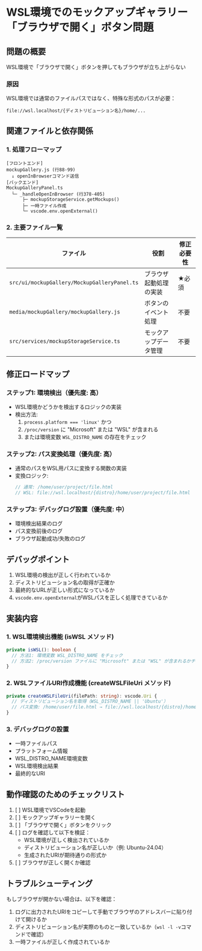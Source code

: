 # WSL環境でのモックアップギャラリー「ブラウザで開く」ボタン問題

## 問題の概要
WSL環境で「ブラウザで開く」ボタンを押してもブラウザが立ち上がらない

### 原因
WSL環境では通常のファイルパスではなく、特殊な形式のパスが必要：
```
file://wsl.localhost/{ディストリビューション名}/home/...
```

## 関連ファイルと依存関係

### 1. 処理フローマップ
```
[フロントエンド]
mockupGallery.js (行88-99)
  ↓ openInBrowserコマンド送信
[バックエンド]
MockupGalleryPanel.ts
  └─ _handleOpenInBrowser (行378-405)
      ├─ mockupStorageService.getMockups()
      ├─ 一時ファイル作成
      └─ vscode.env.openExternal()
```

### 2. 主要ファイル一覧
| ファイル | 役割 | 修正必要性 |
|---------|------|------------|
| `src/ui/mockupGallery/MockupGalleryPanel.ts` | ブラウザ起動処理の実装 | ★必須 |
| `media/mockupGallery/mockupGallery.js` | ボタンのイベント処理 | 不要 |
| `src/services/mockupStorageService.ts` | モックアップデータ管理 | 不要 |

## 修正ロードマップ

### ステップ1: 環境検出（優先度: 高）
- WSL環境かどうかを検出するロジックの実装
- 検出方法:
  1. `process.platform === 'linux'` かつ
  2. `/proc/version` に "Microsoft" または "WSL" が含まれる
  3. または環境変数 `WSL_DISTRO_NAME` の存在をチェック

### ステップ2: パス変換処理（優先度: 高）
- 通常のパスをWSL用パスに変換する関数の実装
- 変換ロジック:
  ```typescript
  // 通常: /home/user/project/file.html
  // WSL: file://wsl.localhost/{distro}/home/user/project/file.html
  ```

### ステップ3: デバッグログ設置（優先度: 中）
- 環境検出結果のログ
- パス変換前後のログ
- ブラウザ起動成功/失敗のログ

## デバッグポイント
1. WSL環境の検出が正しく行われているか
2. ディストリビューション名の取得が正確か
3. 最終的なURLが正しい形式になっているか
4. `vscode.env.openExternal`がWSLパスを正しく処理できているか

## 実装内容

### 1. WSL環境検出機能 (isWSL メソッド)
```typescript
private isWSL(): boolean {
  // 方法1: 環境変数 WSL_DISTRO_NAME をチェック
  // 方法2: /proc/version ファイルに "Microsoft" または "WSL" が含まれるかチェック
}
```

### 2. WSLファイルURI作成機能 (createWSLFileUri メソッド)
```typescript
private createWSLFileUri(filePath: string): vscode.Uri {
  // ディストリビューション名を取得（WSL_DISTRO_NAME || 'Ubuntu'）
  // パス変換: /home/user/file.html → file://wsl.localhost/{distro}/home/user/file.html
}
```

### 3. デバッグログの設置
- 一時ファイルパス
- プラットフォーム情報
- WSL_DISTRO_NAME環境変数
- WSL環境検出結果
- 最終的なURI

## 動作確認のためのチェックリスト
1. [ ] WSL環境でVSCodeを起動
2. [ ] モックアップギャラリーを開く
3. [ ] 「ブラウザで開く」ボタンをクリック
4. [ ] ログを確認して以下を検証：
   - WSL環境が正しく検出されているか
   - ディストリビューション名が正しいか（例: Ubuntu-24.04）
   - 生成されたURIが期待通りの形式か
5. [ ] ブラウザが正しく開くか確認

## トラブルシューティング
もしブラウザが開かない場合は、以下を確認：
1. ログに出力されたURIをコピーして手動でブラウザのアドレスバーに貼り付けて開けるか
2. ディストリビューション名が実際のものと一致しているか（`wsl -l -v`コマンドで確認）
3. 一時ファイルが正しく作成されているか